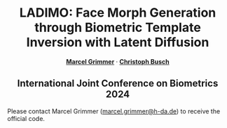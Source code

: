 <!-- # LADIMO -->
<h1 align="center"> LADIMO: Face Morph Generation through Biometric Template Inversion with Latent Diffusion</h1>
<p align="center">

  <p align="center">
    <a href="https://dasec.h-da.de/staff/marcel-grimmer/"><strong>Marcel Grimmer</strong></a>    
    ·
    <a href="https://dasec.h-da.de/staff/christoph-busch/"><strong>Christoph Busch</strong></a>

  </p>
  <h2 align="center">International Joint Conference on Biometrics 2024 </h2>
  <div align="center">
  </div>

Please contact Marcel Grimmer (marcel.grimmer@h-da.de) to receive the official code.
